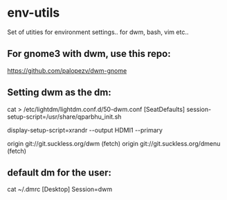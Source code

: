env-utils
=========

Set of utities for environment settings.. for dwm, bash, vim etc..

For gnome3 with dwm, use this repo:
------------------------------------
https://github.com/palopezv/dwm-gnome


Setting dwm as the dm:
------------------------
cat > /etc/lightdm/lightdm.conf.d/50-dwm.conf
[SeatDefaults]
session-setup-script=/usr/share/qparbhu_init.sh

display-setup-script=xrandr --output HDMI1 --primary

origin  git://git.suckless.org/dwm (fetch)
origin  git://git.suckless.org/dmenu (fetch)


default dm for the user:
------------------------
cat ~/.dmrc
[Desktop]
Session=dwm

